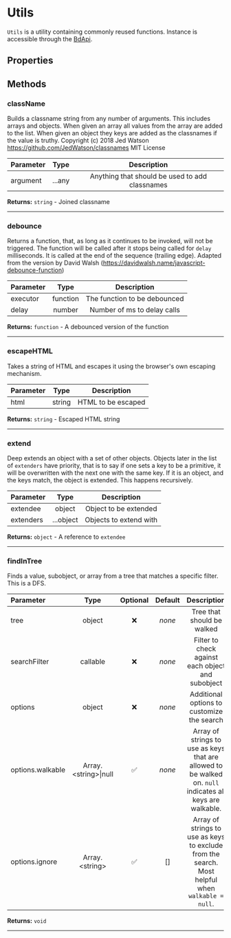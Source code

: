 # Utils

`Utils` is a utility containing commonly reused functions. Instance is accessible through the [BdApi](./bdapi.md).

## Properties



## Methods

### className
Builds a classname string from any number of arguments. This includes arrays and objects. When given an array all values from the array are added to the list. When given an object they keys are added as the classnames if the value is truthy. Copyright (c) 2018 Jed Watson https://github.com/JedWatson/classnames MIT License

| Parameter |  Type  |       Description      |
|:----------|:------:|:----------------------:|
argument|...any|Anything that should be used to add classnames

**Returns:** `string` - Joined classname
___

### debounce
Returns a function, that, as long as it continues to be invoked, will not be triggered. The function will be called after it stops being called for `delay` milliseconds. It is called at the end of the sequence (trailing edge).  Adapted from the version by David Walsh (https://davidwalsh.name/javascript-debounce-function)

| Parameter |  Type  |       Description      |
|:----------|:------:|:----------------------:|
executor|function|The function to be debounced
delay|number|Number of ms to delay calls

**Returns:** `function` - A debounced version of the function
___

### escapeHTML
Takes a string of HTML and escapes it using the browser's own escaping mechanism.

| Parameter |  Type  |       Description      |
|:----------|:------:|:----------------------:|
html|string|HTML to be escaped

**Returns:** `string` - Escaped HTML string
___

### extend
Deep extends an object with a set of other objects. Objects later in the list of `extenders` have priority, that is to say if one sets a key to be a primitive, it will be overwritten with the next one with the same key. If it is an object, and the keys match, the object is extended. This happens recursively.

| Parameter |  Type  |       Description      |
|:----------|:------:|:----------------------:|
extendee|object|Object to be extended
extenders|...object|Objects to extend with

**Returns:** `object` - A reference to `extendee`
___

### findInTree
Finds a value, subobject, or array from a tree that matches a specific filter. This is a DFS.

| Parameter |  Type  | Optional | Default |       Description      |
|:----------|:------:|:--------:|:-------:|:----------------------:|
tree|object|&#x274C;|*none*|Tree that should be walked
searchFilter|callable|&#x274C;|*none*|Filter to check against each object and subobject
options|object|&#x274C;|*none*|Additional options to customize the search
options.walkable|Array.&lt;string&gt;\|null|&#x2705;|*none*|Array of strings to use as keys that are allowed to be walked on. `null` indicates all keys are walkable.
options.ignore|Array.&lt;string&gt;|&#x2705;|[]|Array of strings to use as keys to exclude from the search. Most helpful when `walkable = null`.

**Returns:** `void`
___

